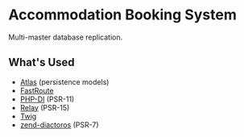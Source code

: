 # Accommodation Booking System

Multi-master database replication.

## What's Used

- [Atlas](http://atlasphp.io/) (persistence models)
- [FastRoute](https://github.com/nikic/FastRoute)
- [PHP-DI](http://php-di.org/) (PSR-11)
- [Relay](http://relayphp.com/2.x) (PSR-15)
- [Twig](https://twig.symfony.com/)
- [zend-diactoros](https://docs.zendframework.com/zend-diactoros/) (PSR-7)
